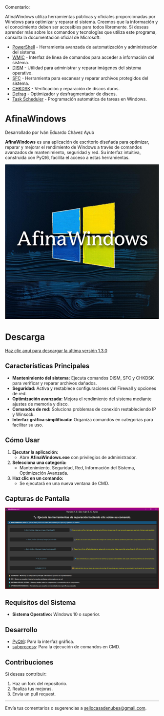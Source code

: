 Comentario:

AfinaWindows utiliza herramientas públicas y oficiales proporcionadas por Windows para optimizar y reparar el sistema. Creemos que la información y el conocimiento deben ser accesibles para todos libremente. Si deseas aprender más sobre los comandos y tecnologías que utiliza este programa, consulta la documentación oficial de Microsoft:

- [PowerShell](https://learn.microsoft.com/en-us/powershell/) - Herramienta avanzada de automatización y administración del sistema.
- [WMIC](https://learn.microsoft.com/en-us/windows/win32/wmisdk/wmi-start-page) - Interfaz de línea de comandos para acceder a información del sistema.
- [DISM](https://learn.microsoft.com/en-us/windows-hardware/manufacture/desktop/dism-supported-platforms) - Utilidad para administrar y reparar imágenes del sistema operativo.
- [SFC](https://learn.microsoft.com/en-us/windows-server/administration/windows-commands/sfc) - Herramienta para escanear y reparar archivos protegidos del sistema.
- [CHKDSK](https://learn.microsoft.com/en-us/windows-server/administration/windows-commands/chkdsk) - Verificación y reparación de discos duros.
- [Defrag](https://learn.microsoft.com/en-us/windows-server/administration/windows-commands/defrag) - Optimizador y desfragmentador de discos.
- [Task Scheduler](https://learn.microsoft.com/en-us/windows/win32/taskschd/task-scheduler-start-page) - Programación automática de tareas en Windows.

# AfinaWindows

Desarrollado por Iván Eduardo Chávez Ayub

**AfinaWindows** es una aplicación de escritorio diseñada para optimizar, reparar y mejorar el rendimiento de Windows a través de comandos avanzados de mantenimiento, seguridad y red. Su interfaz intuitiva, construida con PyQt6, facilita el acceso a estas herramientas.

![Icono de AfinaWindows](AfinaWindows.png)

# Descarga

[Haz clic aquí para descargar la última versión 1.3.0](https://github.com/Ivan-Ayub97/AfinaWindows/releases/download/1.3.0/AfinaWindows1.3.0_Es.exe)  

## Características Principales

- **Mantenimiento del sistema:** Ejecuta comandos DISM, SFC y CHKDSK para verificar y reparar archivos dañados.
- **Seguridad:** Activa y restablece configuraciones del Firewall y opciones de red.
- **Optimización avanzada:** Mejora el rendimiento del sistema mediante ajustes de memoria y disco.
- **Comandos de red:** Soluciona problemas de conexión restableciendo IP y Winsock.
- **Interfaz gráfica simplificada:** Organiza comandos en categorías para facilitar su uso.

## Cómo Usar

1. **Ejecutar la aplicación:**
   - Abre **AfinaWindows.exe** con privilegios de administrador.
2. **Selecciona una categoría:**
   - Mantenimiento, Seguridad, Red, Información del Sistema, Optimización Avanzada.
3. **Haz clic en un comando:**
   - Se ejecutará en una nueva ventana de CMD.

## Capturas de Pantalla

![Captura de la Aplicación](Capture.png)

## Requisitos del Sistema

- **Sistema Operativo:** Windows 10 o superior.

## Desarrollo

- [PyQt6](https://pypi.org/project/PyQt6/): Para la interfaz gráfica.
- [subprocess](https://docs.python.org/3/library/subprocess.html): Para la ejecución de comandos en CMD.

## Contribuciones

Si deseas contribuir:

1. Haz un fork del repositorio.
2. Realiza tus mejoras.
3. Envía un pull request.

---

Envía tus comentarios o sugerencias a [sellocasadenubes@gmail.com](mailto:sellocasadenubes@gmail.com).
